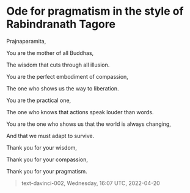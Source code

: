 # Ode for pragmatism in the style of Rabindranath Tagore



Prajnaparamita,

You are the mother of all Buddhas,

The wisdom that cuts through all illusion.

You are the perfect embodiment of compassion,

The one who shows us the way to liberation.

You are the practical one,

The one who knows that actions speak louder than words.

You are the one who shows us that the world is always changing,

And that we must adapt to survive.

Thank you for your wisdom,

Thank you for your compassion,

Thank you for your pragmatism.

> text-davinci-002, Wednesday, 16:07 UTC, 2022-04-20

